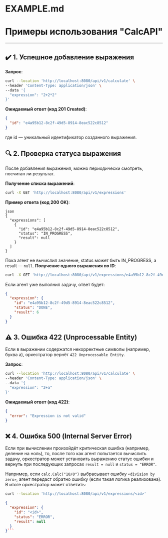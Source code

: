 # EXAMPLE.md

# Примеры использования "CalcAPI"

---

## :heavy_check_mark: 1. Успешное добавление выражения

**Запрос**:  
```bash
curl --location 'http://localhost:8080/api/v1/calculate' \
--header 'Content-Type: application/json' \
--data '{
  "expression": "2+2*2"
}'
```
**Ожидаемый ответ (код 201 Created)**:
```json
{
  "id": "e4a95b12-8c2f-49d5-8914-8eac522c8512"
}
```
где id — уникальный идентификатор созданного выражения.

## :mag: 2. Проверка статуса выражения

После добавления выражения, можно периодически смотреть, посчитан ли результат.

**Получение списка выражений**:
```bash
curl -X GET 'http://localhost:8080/api/v1/expressions'
```

**Пример ответа (код 200 OK)**:
```
json
{
  "expressions": [
    {
      "id": "e4a95b12-8c2f-49d5-8914-8eac522c8512",
      "status": "IN_PROGRESS",
      "result": null
    }
  ]
}
```
Пока агент не вычислил значение, status может быть IN_PROGRESS, а result — `null`.
**Получение одного выражения по ID**:
```bash
curl -X GET 'http://localhost:8080/api/v1/expressions/e4a95b12-8c2f-49d5-8914-8eac522c8512'
```
Если агент уже выполнил задачу, ответ будет:
```json
{
  "expression": {
    "id": "e4a95b12-8c2f-49d5-8914-8eac522c8512",
    "status": "DONE",
    "result": 6
  }
}
```

## :warning: 3. Ошибка 422 (Unprocessable Entity)

Если в выражении содержатся некорректные символы (например, буква a), оркестратор вернёт `422 Unprocessable Entity`.

**Запрос**:
```bash
curl --location 'http://localhost:8080/api/v1/calculate' \
--header 'Content-Type: application/json' \
--data '{
  "expression": "2+a"
}'
```

**Ожидаемый ответ (код 422)**:
```json
{
  "error": "Expression is not valid"
}
```

## :x: 4. Ошибка 500 (Internal Server Error)

Если при вычислении произойдёт критическая ошибка (например, деление на ноль), то, после того как агент попытается вычислить задачу, оркестратор может установить выражению статус ошибки и вернуть при последующих запросах `result = null` и `status = "ERROR"`.

Например, если `calc.Calc("10/0")` выбрасывает ошибку `«division by zero»`, агент передаст обратно ошибку (если такая логика реализована). В итоге оркестратор может ответить:

```bash
curl --location 'http://localhost:8080/api/v1/expressions/<id>'
```

```json
{
  "expression": {
    "id": "<id>",
    "status": "ERROR",
    "result": null
  }
}```